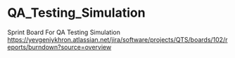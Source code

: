 # QA_Testing_Simulation
Sprint Board For QA Testing Simulation
https://yevgeniykhron.atlassian.net/jira/software/projects/QTS/boards/102/reports/burndown?source=overview
